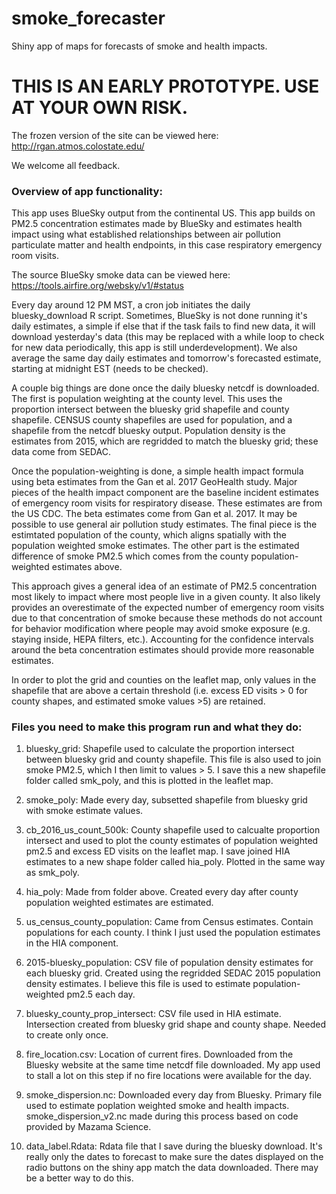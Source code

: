 # smoke_forecaster
Shiny app of maps for forecasts of smoke and health impacts. 

# THIS IS AN EARLY PROTOTYPE. USE AT YOUR OWN RISK.

The frozen version of the site can be viewed here: http://rgan.atmos.colostate.edu/ 

We welcome all feedback. 

### Overview of app functionality:

This app uses BlueSky output from the continental US. This app builds on PM2.5 concentration estimates made by BlueSky and estimates health impact using what established relationships between air pollution particulate matter and health endpoints, in this case respiratory emergency room visits.

The source BlueSky smoke data can be viewed here: https://tools.airfire.org/websky/v1/#status

Every day around 12 PM MST, a cron job initiates the daily bluesky_download R script. Sometimes, BlueSky is not done running it's daily estimates,  a simple if else that if the task fails to find new data, it will download yesterday's data (this may be replaced with a while loop to check for new data periodically, this app is still underdevelopment). We also average the same day daily estimates and tomorrow's forecasted estimate, starting at midnight EST (needs to be checked).

A couple big things are done once the daily bluesky netcdf is downloaded. The first is population weighting at the county level. This uses the proportion intersect between the bluesky grid shapefile and county shapefile. CENSUS county shapefiles are used for population, and a shapefile from the netcdf bluesky output. Population density is the estimates from 2015, which are regridded to match the bluesky grid; these data come from SEDAC.

Once the population-weighting is done, a simple health impact formula using  beta estimates from the Gan et al. 2017 GeoHealth study. Major pieces of the health impact component are the baseline incident estimates of emergency room visits for respiratory disease. These estimates are from the US CDC. The beta estimates come from Gan et al. 2017. It may be possible to use general air pollution study estimates. The final piece is the estimtated population of the county, which aligns spatially with the population weighted smoke estimates. The other part is the estimated difference of smoke PM2.5 which comes from the county population-weighted estimates above.

This approach gives a general idea of an estimate of PM2.5 concentration most likely to impact where most people live in a given county. It also likely provides an overestimate of the expected number of emergency room visits due to that concentration of smoke because these methods do not account for behavior modification where people may avoid smoke exposure (e.g. staying inside, HEPA filters, etc.). Accounting for the confidence intervals around the beta concentration estimates should provide more reasonable estimates.

In order to plot the grid and counties on the leaflet map, only values in the shapefile that are above a certain threshold (i.e. excess ED visits > 0 for county shapes, and estimated smoke values >5) are retained.

### Files you need to make this program run and what they do:
1. bluesky_grid: Shapefile used to calculate the proportion intersect between bluesky grid and county shapefile. This file is also used to join smoke PM2.5, which I then limit to values > 5. I save this a new shapefile folder called smk_poly, and this is plotted in the leaflet map.

2. smoke_poly: Made every day, subsetted shapefile from bluesky grid with smoke estimate values.

3. cb_2016_us_count_500k: County shapefile used to calcualte proportion intersect and used to plot the county estimates of population weighted pm2.5 and excess ED visits on the leaflet map. I save joined HIA estimates to a new shape folder called hia_poly. Plotted in the same way as smk_poly.

4. hia_poly: Made from folder above. Created every day after county population weighted estimates are estimated. 

5. us_census_county_population: Came from Census estimates. Contain populations for each county. I think I just used the population estimates in the HIA component.

6. 2015-bluesky_population: CSV file of population density estimates for each bluesky grid. Created using the regridded SEDAC 2015 population density estimates. I believe this file is used to estimate population-weighted pm2.5 each day.

7. bluesky_county_prop_intersect: CSV file used in HIA estimate. Intersection created from bluesky grid shape and county shape. Needed to create only once. 

8. fire_location.csv: Location of current fires. Downloaded from the Bluesky website at the same time netcdf file downloaded. My app used to stall a lot on this step if no fire locations were available for the day. 

9. smoke_dispersion.nc: Downloaded every day from Bluesky. Primary file used to estimate poplation weighted smoke and health impacts. smoke_dispersion_v2.nc made during this process based on code provided by Mazama Science.

10. data_label.Rdata: Rdata file that I save during the bluesky download. It's really only the dates to forecast to make sure the dates displayed on the radio buttons on the shiny app match the data downloaded. There may be a better way to do this.
